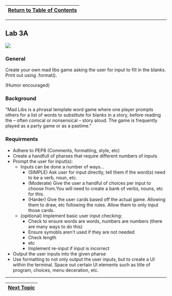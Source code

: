 |[Return to Table of Contents](/00-Table-of-Contents.md)|
|---|

---

## Lab 3A

![](../.gitbook/assets/madlibs.png)

### General

Create your own mad libs game asking the user for input to fill in the blanks. Print out using .format\(\).

\(Humor encouraged\)

### Background

"Mad Libs is a phrasal template word game where one player prompts others for a list of words to substitute for blanks in a story, before reading the – often comical or nonsensical – story aloud. The game is frequently played as a party game or as a pastime."

### Requirments

* Adhere to PEP8 \(Comments, formatting, style, etc\)
* Create a handfull of pharses that require different numbers of inputs
* Prompt the user for input\(s\):
  * Inputs can be done a number of ways... 
    * \(SIMPLE\) Ask user for input directly, tell them if the word\(s\) need to be a verb, noun, etc. 
    * \(Moderate\) Give the user a handful of choices per input to choose from.You will need to create a bank of verbs, nouns, etc for this. 
    * \(Harder\) Give the user cards based off the actual game. Allowing them to draw, etc following the rules. Allow them to only input those cards. 
  * \(opitional\) Implement basic user input checking:
    * Check to ensure words are words, numbers are numbers \(there are many ways to do this\)
    * Ensure symobls aren't used if they are not needed
    * Check length
    * etc
    * Implement re-input if input is incorrect
* Output the user inputs into the given pharse
* Use formatting to not only output the user inputs, but to create a UI within the terminal. Space out certain UI elements such as title of program, choices, menu deceration, etc. 

---

|[Next Topic](/03_Flow_Control/03_io_files)|
|---|

